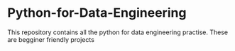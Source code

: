 # Python-for-Data-Engineering
This repository contains all the python for data engineering practise.
These are begginer friendly projects
